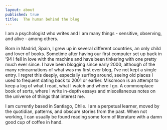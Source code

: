 ```yaml
---
layout: about
published: true
title:  The human behind the blog
---
```


I am a psychologist who writes and I am many things - sensitive, observing, and alive - among others.

Born in Madrid, Spain, I grew up in several different countries, an only child and lover of books. Sometime after having our first computer set up back in ’94 I fell in love with the machine and have been tinkering with one pretty much ever since. I have been blogging since early 2000, although of the many reincarnations of what was my first ever blog, I’ve not kept a single entry. I regret this deeply, especially surfing around, seeing old places I used to frequent dating back to 2001 or earlier. Miscmoon is an attempt to keep a log of what I read, what I watch and where I go. A commonplace book of sorts, where I write in-depth essays and miscellaneous notes on the universe of things that interest me.

I am currently based in Santiago, Chile. I am a perpetual learner, moved by the quotidian, patterns, and obscure stories from the past. When not working, I can usually be found reading some form of literature with a damn good cup of coffee in hand.
